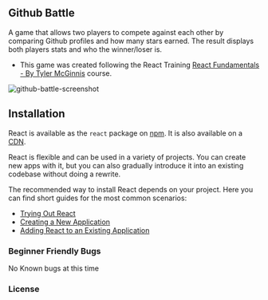 
## Github Battle

A game that allows two players to compete against each other by comparing Github profiles and how many stars earned.
The result displays both players stats and who the winner/loser is.

* This game was created following the React Training [React Fundamentals - By Tyler McGinnis](https://online.reacttraining.com/courses) course.

![github-battle-screenshot](https://user-images.githubusercontent.com/19555802/27400847-4a735cbc-5676-11e7-9582-d1fde5bca967.PNG)

## Installation

React is available as the `react` package on [npm](https://www.npmjs.com/). It is also available on a [CDN](https://facebook.github.io/react/docs/installation.html#using-a-cdn).

React is flexible and can be used in a variety of projects. You can create new apps with it, but you can also gradually introduce it into an existing codebase without doing a rewrite.

The recommended way to install React depends on your project. Here you can find short guides for the most common scenarios:

* [Trying Out React](https://facebook.github.io/react/docs/installation.html#trying-out-react)
* [Creating a New Application](https://facebook.github.io/react/docs/installation.html#creating-a-new-application)
* [Adding React to an Existing Application](https://facebook.github.io/react/docs/installation.html#adding-react-to-an-existing-application)


### Beginner Friendly Bugs

No Known bugs at this time

### License
